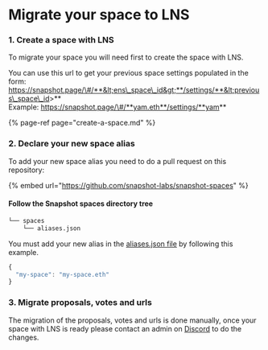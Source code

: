# Migrate your space to LNS

### 1. Create a space with LNS

To migrate your space you will need first to create the space with LNS.
  
You can use this url to get your previous space settings populated in the form: https://snapshot.page/\#/**&lt;ens\_space\_id&gt;**/settings/**&lt;previous\_space\_id&gt;**  
Example: https://snapshot.page/\#/**yam.eth**/settings/**yam**

{% page-ref page="create-a-space.md" %}

### 2. Declare your new space alias

To add your new space alias you need to do a pull request on this repository:

{% embed url="https://github.com/snapshot-labs/snapshot-spaces" %}

#### Follow the Snapshot spaces directory tree

```bash
└── spaces
    └── aliases.json
```

You must add your new alias in the [aliases.json file](https://github.com/snapshot-labs/snapshot-spaces/blob/master/spaces/aliases.json) by following this example.

```javascript
{
  "my-space": "my-space.eth"
}
```

### 3. Migrate proposals, votes and urls

The migration of the proposals, votes and urls is done manually, once your space with LNS is ready please contact an admin on [Discord](https://discord.snapshot.page) to do the changes.

